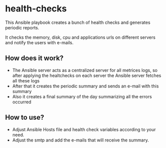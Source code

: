  health-checks
 ================
This Ansible playbook creates a bunch of health checks and generates periodic reports.

It checks the memory, disk, cpu and applications urls on different servers and notify the users with e-mails.

## How does it work?

* The Ansible server acts as a centralized server for all metrices logs, so after applying the healtchecks on each server the Ansible server fetches all these logs
* After that it creates the periodic summary and sends an e-mail with this summary 
* Also it creates a final summary of the day summarizing all the errors occurred


## How to use? 
* Adjust Ansible Hosts file and health check variables according to your need.
* Adjust the smtp and add the e-mails that will receive the summary.

